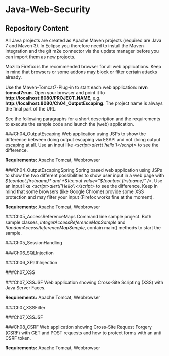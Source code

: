 Java-Web-Security
==============

## Repository Content
All Java projects are created as Apache Maven projects (required are Java 7 and Maven 3). In Eclipse you therefore need to install the Maven integration and the git m2e connector via the update manager before you can import them as new projects.

Mozilla Firefox is the recommended browser for all web applications. Keep in mind that browsers or some addons may block or filter certain attacks already.

Use the Maven-Tomcat7-Plug-in to start each web application: **mvn tomcat7:run**. Open your browser and point it to **http://localhost:8080/PROJECT_NAME**, e.g. **http://localhost:8080/Ch04_OutputEscaping**. The project name is always the final part of the URL.

See the following paragraphs for a short description and the requirements to execute the sample code and launch the (web) application.

###Ch04_OutputEscaping
Web application using JSPs to show the difference between doing output escaping via ESAPI and not doing output escaping at all. Use an input like *&lt;script&gt;alert(&#x27;hello&#x27;)&lt;/script&gt;* to see the difference.

**Requirements:** Apache Tomcat, Webbrowser

###Ch04_OutputEscapingSpring
Spring based web application using JSPs to show the two different possibilities to show user input in a web page with *${contact.firstname}* and *&lt;c:out value="${contact.firstname}" /&gt;*. Use an input like *&lt;script&gt;alert(&#x27;Hello&#x27;)&lt;/script&gt;* to see the difference. Keep in mind that some browsers (like Google Chrome) provide some XSS protection and may filter your input (Firefox works fine at the moment).

**Requirements:** Apache Tomcat, Webbrowser

###Ch05_AccessReferenceMaps
Command line sample project. Both sample classes, *IntegerAccessReferenceMapSample* and *RandomAccessReferenceMapSample*, contain main() methods to start the sample.

###Ch05_SessionHandling

###Ch06_SQLInjection

###Ch06_XPathInjection

###Ch07_XSS

###Ch07_XSSJSF
Web application showing Cross-Site Scripting (XSS) with Java Server Faces.

**Requirements:** Apache Tomcat, Webbrowser

###Ch07_XSSFilter

###Ch07_XSSJSF

###Ch08_CSRF
Web application showing Cross-Site Request Forgery (CSRF) with GET and POST requests and how to protect forms with an anti CSRF token.

**Requirements:** Apache Tomcat, Webbrowser